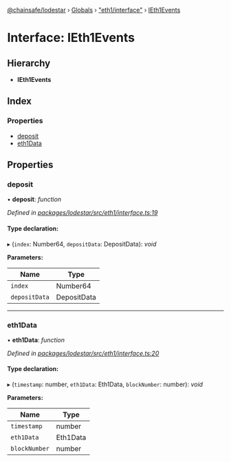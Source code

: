 [@chainsafe/lodestar](../README.md) › [Globals](../globals.md) › ["eth1/interface"](../modules/_eth1_interface_.md) › [IEth1Events](_eth1_interface_.ieth1events.md)

# Interface: IEth1Events

## Hierarchy

* **IEth1Events**

## Index

### Properties

* [deposit](_eth1_interface_.ieth1events.md#deposit)
* [eth1Data](_eth1_interface_.ieth1events.md#eth1data)

## Properties

###  deposit

• **deposit**: *function*

*Defined in [packages/lodestar/src/eth1/interface.ts:19](https://github.com/ChainSafe/lodestar/blob/d092a7def/packages/lodestar/src/eth1/interface.ts#L19)*

#### Type declaration:

▸ (`index`: Number64, `depositData`: DepositData): *void*

**Parameters:**

Name | Type |
------ | ------ |
`index` | Number64 |
`depositData` | DepositData |

___

###  eth1Data

• **eth1Data**: *function*

*Defined in [packages/lodestar/src/eth1/interface.ts:20](https://github.com/ChainSafe/lodestar/blob/d092a7def/packages/lodestar/src/eth1/interface.ts#L20)*

#### Type declaration:

▸ (`timestamp`: number, `eth1Data`: Eth1Data, `blockNumber`: number): *void*

**Parameters:**

Name | Type |
------ | ------ |
`timestamp` | number |
`eth1Data` | Eth1Data |
`blockNumber` | number |
